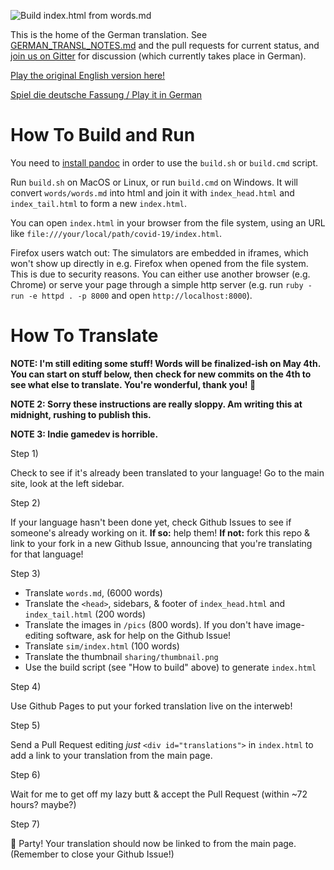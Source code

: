 ![Build index.html from words.md](https://github.com/TQueV/covid-19/workflows/Compile%20index.html%20from%20words.md/badge.svg)

This is the home of the German translation. See [GERMAN_TRANSL_NOTES.md](GERMAN_TRANSL_NOTES.md) and the pull requests for current status, and [join us on Gitter](https://gitter.im/ncase-covid-19-translators/german#) for discussion (which currently takes place in German).

[Play the original English version here!](https://ncase.me/covid-19/)

[Spiel die deutsche Fassung / Play it in German](https://tquev.github.io/covid-19/)

# How To Build and Run
You need to [install pandoc](https://pandoc.org/installing.html) in order to use the `build.sh` or `build.cmd` script.

Run `build.sh` on MacOS or Linux, or run `build.cmd` on Windows. It will convert `words/words.md` into html and join it with `index_head.html` and  `index_tail.html` to form a new `index.html`.

You can open `index.html` in your browser from the file system, using an URL like `file:///your/local/path/covid-19/index.html`. 

Firefox users watch out: The simulators are embedded in iframes, which won't show up directly in e.g. Firefox when opened from the file system. This is due to security reasons. You can either use another browser (e.g. Chrome) or serve your page through a simple http server (e.g. run `ruby -run -e httpd . -p 8000` and open `http://localhost:8000`).

# How To Translate

**NOTE: I'm still editing some stuff! Words will be finalized-ish on May 4th.
You can start on stuff below, then check for new commits on the 4th to see what else to
translate. You're wonderful, thank you! 💖**

**NOTE 2: Sorry these instructions are really sloppy. Am writing this at midnight, rushing
to publish this.**

**NOTE 3: Indie gamedev is horrible.**

Step 1)

Check to see if it's already been translated to your language!
Go to the main site, look at the left sidebar.

Step 2)

If your language hasn't been done yet, check Github Issues to see if someone's already working on it.
**If so:** help them!
**If not:** fork this repo & link to your fork in a new Github Issue,
announcing that you're translating for that language!

Step 3)

* Translate `words.md`, (6000 words)
* Translate the `<head>`, sidebars, & footer of `index_head.html` and `index_tail.html` (200 words)
* Translate the images in `/pics` (800 words). If you don't have image-editing software, ask for help on the Github Issue!
* Translate `sim/index.html` (100 words)
* Translate the thumbnail `sharing/thumbnail.png`
* Use the build script (see "How to build" above) to generate `index.html`

Step 4)

Use Github Pages to put your forked translation live on the interweb!

Step 5)

Send a Pull Request editing *just* `<div id="translations">` in `index.html`
to add a link to your translation from the main page.

Step 6)

Wait for me to get off my lazy butt & accept the Pull Request (within \~72 hours? maybe?)

Step 7)

🎉 Party! Your translation should now be linked to from the main page.
(Remember to close your Github Issue!)
